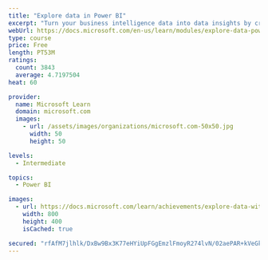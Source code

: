 ```yaml
---
title: "Explore data in Power BI"
excerpt: "Turn your business intelligence data into data insights by creating and configuring Power BI dashboards."
webUrl: https://docs.microsoft.com/en-us/learn/modules/explore-data-power-bi/
type: course
price: Free
length: PT53M
ratings:
  count: 3843
  average: 4.7197504
heat: 60

provider:
  name: Microsoft Learn
  domain: microsoft.com
  images:
    - url: /assets/images/organizations/microsoft.com-50x50.jpg
      width: 50
      height: 50

levels:
  - Intermediate

topics:
  - Power BI

images:
  - url: https://docs.microsoft.com/learn/achievements/explore-data-with-power-bi-desktop-social.png
    width: 800
    height: 400
    isCached: true

secured: "rfAfM7jlhlk/DxBw9Bx3K77eHYiUpFGgEmzlFmoyR274lvN/02aePAR+kVeGkhNXgQDmeb1a0SP3RKhZi2/qJe4byxKR57QPkDcbRHrf2aCEnVpr76DcKhZDZQ6ZbTg7LjmRmBB/AEWv+Nl+C4rOeFzWvIx7mUBwbMxQEinsoppqow7XEODlunT6eXVkFsDp96L/aY+Bg2UtA41yyIGFQUO/qYPXPYXLYksybZbS/eKolCMGSIpJBt45YVVcHP2yyfebCLmP9xa/ehXAAJGH5794XvB6q2TMu5jCz3ZCJ4cp1e6lVYDLh5brZucYc2AULlzuCkMWRK6VKWcxWqvQRWotfcLOwx/8iI1QSk2Lh44KLBQpRcGjZFZZMDeU74R9gqvA1/GpctnnlMeWKSxlX0beuaZ2Qh+mJBRbR7mXBLg=;UDGGuQTAwJW7zxmm5amKMg=="
---
```


